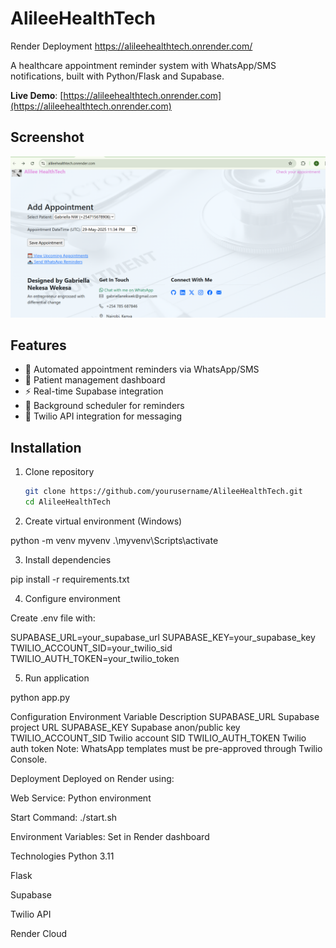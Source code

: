 # AlileeHealthTech

Render Deployment https://alileehealthtech.onrender.com/

A healthcare appointment reminder system with WhatsApp/SMS notifications, built with Python/Flask and Supabase.

**Live Demo**: [https://alileehealthtech.onrender.com](https://alileehealthtech.onrender.com)

## Screenshot
![Alilee HealthTech Dashboard](static/images/dashboard.png)


## Features
- 📅 Automated appointment reminders via WhatsApp/SMS
- 🏥 Patient management dashboard
- ⚡ Real-time Supabase integration
- 🔔 Background scheduler for reminders
- 📱 Twilio API integration for messaging

## Installation
1. Clone repository
   ```bash
   git clone https://github.com/yourusername/AlileeHealthTech.git
   cd AlileeHealthTech

2. Create virtual environment (Windows)

python -m venv myvenv
.\myvenv\Scripts\activate

3. Install dependencies

pip install -r requirements.txt

4. Configure environment

Create .env file with:


SUPABASE_URL=your_supabase_url
SUPABASE_KEY=your_supabase_key
TWILIO_ACCOUNT_SID=your_twilio_sid
TWILIO_AUTH_TOKEN=your_twilio_token

5. Run application

python app.py

 
Configuration
Environment Variable	Description
SUPABASE_URL	        Supabase project URL
SUPABASE_KEY	        Supabase anon/public key
TWILIO_ACCOUNT_SID  	Twilio account SID
TWILIO_AUTH_TOKEN	    Twilio auth token
Note: WhatsApp templates must be pre-approved through Twilio Console.

Deployment
Deployed on Render using:

Web Service: Python environment

Start Command: ./start.sh

Environment Variables: Set in Render dashboard

Technologies
Python 3.11

Flask

Supabase

Twilio API

Render Cloud